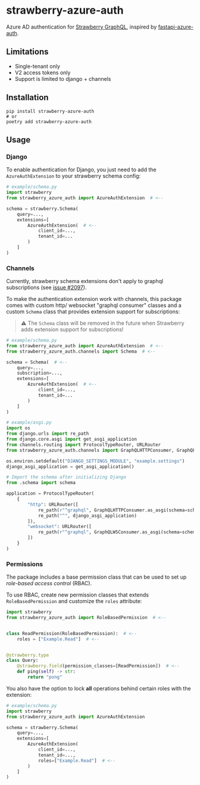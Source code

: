 # strawberry-azure-auth

Azure AD authentication for [Strawberry GraphQL](https://github.com/strawberry-graphql/strawberry),
inspired by [fastapi-azure-auth](https://github.com/Intility/fastapi-azure-auth).

## Limitations

* Single-tenant only
* V2 access tokens only
* Support is limited to django + channels

## Installation

```shell
pip install strawberry-azure-auth
# or
poetry add strawberry-azure-auth
```

## Usage

### Django

To enable authentication for Django, you just need to add the `AzureAuthExtension` to your strawberry schema config:

```python
# example/schema.py
import strawberry
from strawberry_azure_auth import AzureAuthExtension  # <--

schema = strawberry.Schema(
    query=...,
    extensions=[
        AzureAuthExtension(  # <--
            client_id=...,
            tenant_id=...
        )
    ]
)
```

### Channels

Currently, strawberry schema extensions don't apply to graphql subscriptions
(see [issue #2097](https://github.com/strawberry-graphql/strawberry/issues/2097)).

To make the authentication extension work with channels,
this package comes with custom http/ websocket "graphql consumer" classes
and a custom `Schema` class that provides extension support for subscriptions:

> :warning: The `Schema` class will be removed in the future when Strawberry adds extension support for subscriptions!

```python
# example/schema.py
from strawberry_azure_auth import AzureAuthExtension  # <--
from strawberry_azure_auth.channels import Schema  # <--

schema = Schema(  # <--
    query=...,
    subscription=...,
    extensions=[
        AzureAuthExtension(  # <--
            client_id=...,
            tenant_id=...
        )
    ]
)
```

```python
# example/asgi.py
import os
from django.urls import re_path
from django.core.asgi import get_asgi_application
from channels.routing import ProtocolTypeRouter, URLRouter
from strawberry_azure_auth.channels import GraphQLHTTPConsumer, GraphQLWSConsumer  # <--

os.environ.setdefault("DJANGO_SETTINGS_MODULE", "example.settings")
django_asgi_application = get_asgi_application()

# Import the schema after initializing Django
from .schema import schema

application = ProtocolTypeRouter(
    {
        "http": URLRouter([
            re_path(r"^graphql", GraphQLHTTPConsumer.as_asgi(schema=schema)),  # <--
            re_path("^", django_asgi_application)
        ]),
        "websocket": URLRouter([
            re_path(r"^graphql", GraphQLWSConsumer.as_asgi(schema=schema))  # <--
        ])
    }
)
```

### Permissions

The package includes a base permission class that can be used to set up *role-based access control* (RBAC).

To use RBAC, create new permission classes that extends `RoleBasedPermission` and customize the `roles` attribute:

```python
import strawberry
from strawberry_azure_auth import RoleBasedPermission  # <--


class ReadPermission(RoleBasedPermission):  # <--
    roles = ["Example.Read"]  # <--


@strawberry.type
class Query:
    @strawberry.field(permission_classes=[ReadPermission])  # <--
    def ping(self) -> str:
        return "pong"
```

You also have the option to lock **all** operations behind certain roles with the extension:

```python
# example/schema.py
import strawberry
from strawberry_azure_auth import AzureAuthExtension

schema = strawberry.Schema(
    query=...,
    extensions=[
        AzureAuthExtension(
            client_id=...,
            tenant_id=...,
            roles=["Example.Read"]  # <--
        )
    ]
)
```
